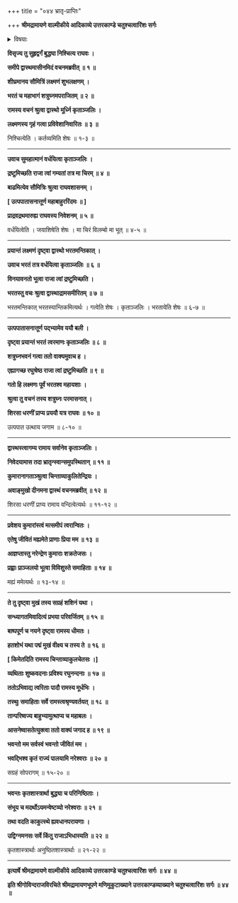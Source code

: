 +++
title = "०४४ भ्रातृ-प्राप्तिः"

+++
**श्रीमद्रामायणे वाल्मीकीये आदिकाव्ये उत्तरकाण्डे चतुश्चत्वारिंशः सर्गः**


<details><summary>विषयाः</summary>

रामेण सभायां सर्वजन-विसर्जन-पूर्वकं  
भ्रातृषु पौरापवाद-निवेदनेच्छया  
दूतं प्रति तद्-आनयन-चोदना ॥ १ ॥  
दूताहूतैर् लक्ष्मणादिभिः सत्वरं राम-समीपम् एत्य  
तन्-मुख-वैवर्ण्य-निर्वर्णनेन-विषण्णतया  
समणामम् उपवेशनम् ॥ २ ॥
</details>


**विसृज्य तु सुहृद्वर्गं बुद्ध्या निश्चित्य राघवः ।**

**समीपे द्वास्थमासीनमिदं वचनमब्रवीत् ॥ १ ॥**

**शीघ्रमानय सौमित्रिं लक्ष्मणं शुभलक्षणम् ।**

**भरतं च महाभागं शत्रुघ्नमपराजितम् ॥ २ ॥**

**रामस्य वचनं श्रुत्वा द्वास्थो मूर्ध्नि कृताञ्जलिः ।**

**लक्ष्मणस्य गृहं गत्वा प्रविवेशानिवारितः ॥ ३ ॥**

निश्चित्येति । कर्तव्यमिति शेषः ॥ १-३ ॥

****

**उवाच सुमहात्मानं वर्धयित्वा कृताञ्जलिः ।**

**द्रष्टुमिच्छति राजा त्वां गम्यतां तत्र मा चिरम् ॥ ४ ॥**

**बाढमित्येव सौमित्रिः श्रुत्वा राघवशासनम् ।**

**\[ उत्पपातासनात्तूर्ण महाबाहुररिंदमः ॥ \]**

**प्राद्रवद्रथमारुह्य राघवस्य निवेशनम् ॥ ५ ॥**

वर्धयित्वेति । जयाशिषेति शेषः । मा चिरं विलम्बो मा भूत् ॥ ४-५ ॥

****

**प्रयान्तं लक्ष्मणं दृष्ट्वा द्वास्थो भरतमन्तिकात् ।**

**उवाच भरतं तत्र वर्धयित्वा कृताञ्जलिः ॥ ६ ॥**

**विनयावनतो भूत्वा राजा त्वां द्रष्टुमिच्छति ।**

**भरतस्तु वचः श्रुत्वा द्वास्थाद्रामसमीरितम् ॥ ७ ॥**

भरतमन्तिकात् भरतस्यान्तिकमित्यर्थः । गत्वेति शेषः । कृताञ्जलिः । भरतायेति शेषः ॥ ६-७ ॥

****

**उत्पपातासनात्तूर्ण पद्भ्यामेव ययौ बली ।**

**दृष्ट्वा प्रयान्तं भरतं त्वरमाणः कृताञ्जलिः ॥ ८ ॥**

**शत्रुघ्नभवनं गत्वा ततो वाक्यमुवाच ह ।**

**एह्यागच्छ रघुश्रेष्ठ राजा त्वां द्रष्टुमिच्छति ॥ ९ ॥**

**गतो हि लक्ष्मणः पूर्वं भरतश्व महायशाः ।**

**श्रुत्वा तु वचनं तस्य शत्रुघ्नः परमासनात् ।**

**शिरसा धरणीं प्राप्य प्रययौ यत्र राघवः ॥ १० ॥**

उत्पपात उत्थाय जगाम ॥ ८-१० ॥

****

**द्वास्थस्त्वागम्य रामाय सर्वानेव कृताञ्जलिः ।**

**निवेदयामास तदा भ्रातृन्स्वान्समुपस्थितान् ॥ ११ ॥**

**कुमारानागताञ्श्रुत्वा चिन्ताव्याकुलितेन्द्रियः ।**

**अवाङ्मुखो दीनमना द्वास्थं वचनमब्रवीत् ॥ १२ ॥**

शिरसा धरणीं प्राप्य रामाय वन्दित्वेत्यर्थः ॥ ११-१२ ॥

****

**प्रवेशय कुमारांस्त्वं मत्समीपं त्वरान्वितः ।**

**एतेषु जीवितं मह्यमेते प्राणाः प्रिया मम ॥ १३ ॥**

**आज्ञप्तास्तु नरेन्द्रेण कुमाराः शक्रतेजसः ।**

**प्रह्वाः प्राञ्जलयो भूत्वा विविशुस्ते समाहिताः ॥ १४ ॥**

मह्यं ममेत्यर्थः ॥ १३-१४ ॥

****

**ते तु दृष्ट्वा मुखं तस्य सग्रहं शशिनं यथा ।**

**सन्ध्यागतमिवादित्यं प्रभया परिवर्जितम् ॥ १५ ॥**

**बाष्पपूर्ण च नयने दृष्ट्वा रामस्य धीमतः ।**

**हतशोभं यथा पद्मं मुखं वीक्ष्य च तस्य ते ॥ १६ ॥**

**\[ किमेतदिति रामस्य चिन्ताव्याकुलचेतसः ।\]**

**व्यथिताः शुष्कवदनाः प्रविश्य रघुनन्दनाः ॥ १७ ॥**

**ततोऽभिवाद्य त्वरिताः पादौ रामस्य मूर्धभिः ।**

**तस्थुः समाहिताः सर्वे रामस्त्वश्रृण्यवर्तयत् ॥ १८ ॥**

**तान्परिष्वज्य बाहुभ्यामुत्थाप्य च महाबलः ।**

**आसनेष्वासतेत्युक्त्वा ततो वाक्यं जगाद ह ॥ १९ ॥**

**भवन्तो मम सर्वस्वं भवन्तो जीवितं मम ।**

**भवद्भिश्व कृतं राज्यं पालयामि नरेश्वराः ॥ २० ॥**

सग्रहं सोपरागम् ॥ १५-२० ॥

****

**भवन्तः कृतशास्त्रार्था बुद्ध्या च परिनिष्ठिताः ।**

**संभूय च मदर्थोऽयमन्वेष्टव्यो नरेश्वराः ॥ २१ ॥**

**तथा वदति काकुत्स्थे ह्यवधानपरायणाः ।**

**उद्विग्नमनसः सर्वे किंतु राजाऽभिधास्यति ॥ २२ ॥**

कृतशास्त्रार्थाः अनुष्ठितशास्त्रार्थाः ॥ २१-२२ ॥

****

**इत्यार्षे श्रीमद्रामायणे वाल्मीकीये आदिकाव्ये उत्तरकाण्डे चतुश्चत्वारिंशः सर्गः ॥ ४४ ॥**

**इति श्रीगोविन्दराजविरचिते श्रीमद्रामायणभूपणे मणिमुकुटाख्याने उत्तरकाण्डव्याख्याने चतुश्चत्वारिंशः सर्गः ॥ ४४ ॥**
